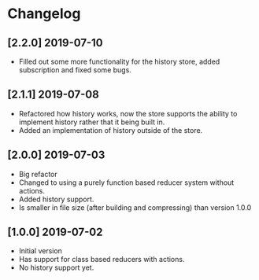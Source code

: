 # Changelog

## [2.2.0] 2019-07-10
- Filled out some more functionality for the history store, added subscription and fixed some bugs.

## [2.1.1] 2019-07-08
- Refactored how history works, now the store supports the ability to implement history rather that it being built in.
- Added an implementation of history outside of the store.

## [2.0.0] 2019-07-03
- Big refactor
- Changed to using a purely function based reducer system without actions.
- Added history support.
- Is smaller in file size (after building and compressing) than version 1.0.0

## [1.0.0] 2019-07-02
- Initial version
- Has support for class based reducers with actions.
- No history support yet.